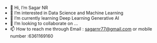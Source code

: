 - 👋 Hi, I’m Sagar NR
- 👀 I’m interested in Data Science and Machine Learning
- 🌱 I’m currently learning Deep Learning Generative AI
- 💞️ I’m looking to collaborate on ...
- 📫 How to reach me through Email : sagarnr77@gmail.com or mobile number :6361169160
